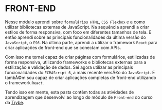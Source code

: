 # FRONT-END

Nesse módulo aprendi sobre `formulários HTML`, `CSS Flexbox` e a como utilizar bibliotecas externas de JavaScript. Na sequência aprendi a criar estilos de forma responsiva, com foco em diferentes tamanhos de tela. E então aprendi sobre as principais funcionalidades da última versão do `JavaScript`, o `ES6`. Na última parte, aprendi a utilizar o framework `React` para criar aplicações de front-end que se conectam com APIs.

Com isso me tornei capaz de criar páginas com formulários, estilizadas de forma responsiva, utilizando frameworks e bibliotecas externas para a estilização e validação de dados. Sei agora utilizar as principais funcionalidades do `ECMAScript 6`, a mais recente versÃ£o do `JavaScript`. E tambÃ©m sou capaz de criar aplicações completas de front-end utilizando o framework `React`.

Tendo isso em mente, esta pasta contêm todas as atividades de aprendizagem que desenvolvi ao longo do módulo de `Front-end` do curso da [Trybe](https://www.betrybe.com/).
